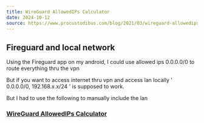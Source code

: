 ```yaml
---
title: WireGuard AllowedIPs Calculator
date: 2024-10-12
source: https://www.procustodibus.com/blog/2021/03/wireguard-allowedips-calculator/
---
```


## Fireguard and local network

Using the Fireguard app on my android, I could use allowed ips 0.0.0.0/0 to route everything thru the vpn

But if you want to access internet thru vpn and access lan locally  ' 0.0.0.0/0, 192.168.x.x/24 ' is supposed to work.

But I had to use the following to manually include the lan


### [WireGuard AllowedIPs Calculator](https://www.procustodibus.com/blog/2021/03/wireguard-allowedips-calculator/ "Permalink to WireGuard AllowedIPs Calculator")

